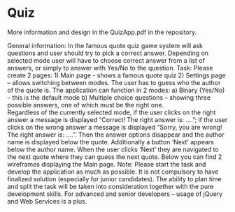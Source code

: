 # Quiz

More information and design in the QuizApp.pdf in the repository.

General information: In the famous quote quiz game system will ask questions and user should try to pick a correct answer. Depending on selected mode user will have to choose correct answer from a list of answers, or simply to answer with Yes/No to the question. Task: Please create 2 pages: 1) Main page - shows a famous quote quiz 
2) Settings page – allows switching between modes. 
The user has to guess who the author of the quote is. The application can function in 2 modes: a) Binary (Yes/No) – this is the default mode 
b) Multiple choice questions – showing three possible answers, one of which must be the right one.  
Regardless of the currently selected mode, if the user clicks on the right answer a message is displayed “Correct! The right answer is: ….”; if the user clicks on the wrong answer a message is displayed “Sorry, you are wrong! The right answer is: ….”. Then the answer options disappear and the author name is displayed below the quote. Additionally a button ‘Next’ appears below the author name. When the user clicks ‘Next’ they are navigated to the next quote where they can guess the next quote. Below you can find 2 wireframes displaying the Main page. Note: Please start the task and develop the application as much as possible. It is not compulsory to have finalized solution (especially for junior candidates). The ability to plan time and split the task will be taken into consideration together with the pure development skills. For advanced and senior developers – usage of jQuery and Web Services is a plus. 
